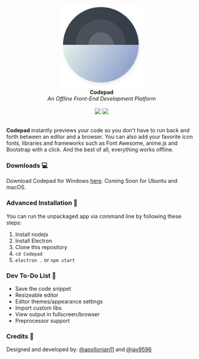 <p align="center">
  <img src="assets/Codepad Blue.png" />
  <br>
  <b>Codepad</b><br>
  <i>An Offline Front-End Development Platform</i><br><br>
  <img src="https://img.shields.io/badge/code_style-standard-brightgreen.svg" />
  <img src="https://img.shields.io/badge/license-MIT-blue.svg" /><br><br>
</p>

__Codepad__ instantly previews your code so you don't have to run back and forth between an editor and a browser. You can also add your favorite icon fonts, libraries and frameworks such as Font Awesome, anime.js and Bootstrap with a click. And the best of all, everything works offline.

### Downloads 💻

Download Codepad for Windows [here](). Coming Soon for Ubuntu and macOS.

### Advanced Installation 🎩

You can run the unpackaged app via command line by following these steps:
 1. Install nodejs
 2. Install Electron
 3. Clone this repository
 4. `cd Codepad`
 5. `electron .` or `npm start`

### Dev To-Do List 🌈

- Save the code snippet
- Resizeable editor
- Editor themes/appearance settings
- Import custom libs
- View output in fullscreen/browser
- Preprocessor support

### Credits 👨

Designed and developed by: [@apollonian11](https://www.github.com/apollonian11]) and [@jay9596](https://www.github.com/jay9596)

